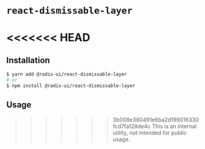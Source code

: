 # `react-dismissable-layer`

<<<<<<< HEAD
=======
## Installation

```sh
$ yarn add @radix-ui/react-dismissable-layer
# or
$ npm install @radix-ui/react-dismissable-layer
```

## Usage

>>>>>>> 3b008e380491e6ba2d199016330fcd7fa128de4c
This is an internal utility, not intended for public usage.
